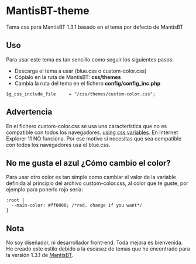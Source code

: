 # MantisBT-theme
Tema css para MantisBT 1.3.1 basado en el tema por defecto de MantisBT

## Uso
Para usar este tema es tan sencillo como seguir los siguientes pasos:
- Descarga el tema a usar (blue.css o custom-color.css)
- Cópialo en la ruta de MantisBT: **css/themes**
- Cambia la ruta del tema en el fichero **config/config_inc.php**
```
$g_css_include_file     = "/css/themes/custom-color.css";
```

## Advertencia
En el fichero  custom-color.css se usa una característica que no es compatible con todos los navegadores. [using css variables](https://developer.mozilla.org/en-US/docs/Web/CSS/Using_CSS_variables). En Internet Explorer 11 NO funciona.
Por ese motivo si necesitas que sea compatible con todos los navegadores usa el blue.css.

## No me gusta el azul ¿Cómo cambio el color?
Para usar otro color es tan simple como cambiar el valor de la variable definida al principio del archivo custom-color.css, al color que te guste, por ejemplo para ponerlo rojo sería:

```
:root {
  --main-color: #ff0000; /*red. change if you want*/
}
```

## Nota
No soy diseñador, ni desarrollador front-end. Toda mejora es bienvenida. He creado este estilo debido a la escasez de temas que he encontrado para la versión 1.3.1 de [MantisBT](https://www.mantisbt.org/). 






